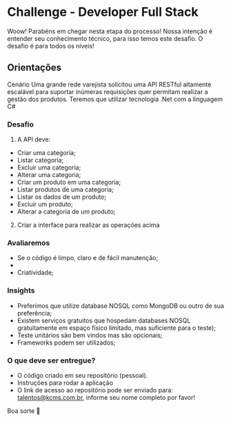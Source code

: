 # Challenge - Developer Full Stack

Woow! Parabéns em chegar nesta etapa do processo!
Nossa intenção é entender seu conhecimento técnico, para isso temos este desafio. O desafio é para todos os níveis!


## Orientações
Cenário
Uma grande rede varejista solicitou uma API RESTful altamente escalável para suportar inúmeras requisições quer permitam realizar a gestão dos produtos.
Teremos que utilizar tecnologia .Net com a linguagem C#

### Desafio

1. A API deve:
* Criar uma categoria;
* Listar categoria;
* Excluir uma categoria;
* Alterar uma categoria;
* Criar um produto em uma categoria;
* Listar produtos de uma categoria;
* Listar os dados de um produto;
* Excluir um produto;
* Alterar a categoria de um produto;

2. Criar a interface para realizar as operações acima

### Avaliaremos

* Se o código é limpo, claro e de fácil manutenção;
* 
* Criatividade;

### Insights

* Preferimos que utilize database NOSQL como MongoDB ou outro de sua preferência;
* Existem serviços gratuitos que hospedam databases NOSQL gratuitamente em espaço físico limitado, mas suficiente para o teste);
* Teste unitários são bem vindos mas são opcionais;
* Frameworks podem ser utilizados;

### O que deve ser entregue?
* O código criado em seu repositório (pessoal). 
* Instruções para rodar a aplicação
* O link de acesso ao repositório pode ser enviado para: talentos@kcms.com.br, informe seu nome completo por favor!

Boa sorte 🙂
